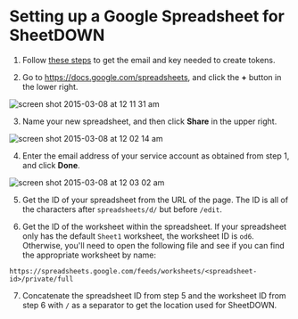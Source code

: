 Setting up a Google Spreadsheet for SheetDOWN
=============================================

1. Follow [these steps](https://github.com/jed/google-oauth-jwt-stream/blob/master/SETUP.md) to get the email and key needed to create tokens.

2. Go to https://docs.google.com/spreadsheets, and click the **+** button in the lower right.

  ![screen shot 2015-03-08 at 12 11 31 am](https://cloud.githubusercontent.com/assets/4433/6544649/1e39e17a-c528-11e4-8188-dc5fff304894.png)

3. Name your new spreadsheet, and then click **Share** in the upper right.

  ![screen shot 2015-03-08 at 12 02 14 am](https://cloud.githubusercontent.com/assets/4433/6544646/1e2ec24a-c528-11e4-8165-5083b0176844.png)

4. Enter the email address of your service account as obtained from step 1, and click **Done**.

  ![screen shot 2015-03-08 at 12 03 02 am](https://cloud.githubusercontent.com/assets/4433/6544648/1e30a100-c528-11e4-9638-23e5506689bc.png)

5. Get the ID of your spreadsheet from the URL of the page. The ID is all of the characters after `spreadsheets/d/` but before `/edit`.

6. Get the ID of the worksheet within the spreadsheet. If your spreadsheet only has the default `Sheet1` worksheet, the worksheet ID is `od6`. Otherwise, you'll need to open the following file and see if you can find the appropriate worksheet by name:

`https://spreadsheets.google.com/feeds/worksheets/<spreadsheet-id>/private/full`

7. Concatenate the spreadsheet ID from step 5 and the worksheet ID from step 6 with `/` as a separator to get the location used for SheetDOWN.
